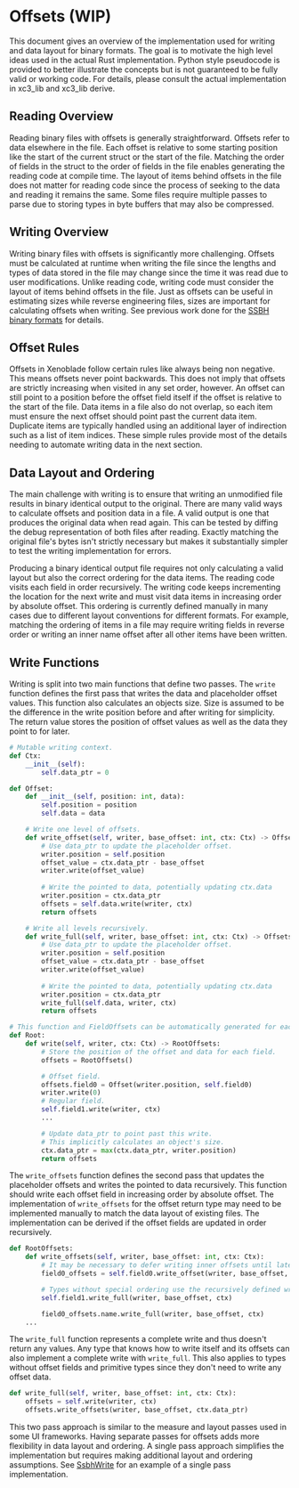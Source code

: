 # Offsets (WIP)
This document gives an overview of the implementation used for writing and data layout for binary formats. The goal is to motivate the high level ideas used in the actual Rust implementation. Python style pseudocode is provided to better illustrate the concepts but is not guaranteed to be fully valid or working code. For details, please consult the actual implementation in xc3_lib and xc3_lib derive.

## Reading Overview
Reading binary files with offsets is generally straightforward. Offsets refer to data elsewhere in the file. Each offset is relative to some starting position like the start of the current struct or the start of the file. Matching the order of fields in the struct to the order of fields in the file enables generating the reading code at compile time. The layout of items behind offsets in the file does not matter for reading code since the process of seeking to the data and reading it remains the same. Some files require multiple passes to parse due to storing types in byte buffers that may also be compressed.

## Writing Overview
Writing binary files with offsets is significantly more challenging. Offsets must be calculated at runtime when writing the file since the lengths and types of data stored in the file may change since the time it was read due to user modifications. Unlike reading code, writing code must consider the layout of items behind offsets in the file. Just as offsets can be useful in estimating sizes while reverse engineering files, sizes are important for calculating offsets when writing. See previous work done for the [SSBH binary formats](https://github.com/ultimate-research/ssbh_lib/blob/master/ssbh_offsets.md) for details.

## Offset Rules
Offsets in Xenoblade follow certain rules like always being non negative. This means offsets never point backwards. This does not imply that offsets are strictly increasing when visited in any set order, however. An offset can still point to a position before the offset field itself if the offset is relative to the start of the file. Data items in a file also do not overlap, so each item must ensure the next offset should point past the current data item. Duplicate items are typically handled using an additional layer of indirection such as a list of item indices. These simple rules provide most of the details needing to automate writing data in the next section.

## Data Layout and Ordering
The main challenge with writing is to ensure that writing an unmodified file results in binary identical output to the original. There are many valid ways to calculate offsets and position data in a file. A valid output is one that produces the original data when read again. This can be tested by diffing the debug representation of both files after reading. Exactly matching the original file's bytes isn't strictly necessary but makes it substantially simpler to test the writing implementation for errors. 

Producing a binary identical output file requires not only calculating a valid layout but also the correct ordering for the data items. The reading code visits each field in order recursively. The writing code keeps incrementing the location for the next write and must visit data items in increasing order by absolute offset. This ordering is currently defined manually in many cases due to different layout conventions for different formats. For example, matching the ordering of items in a file may require writing fields in reverse order or writing an inner name offset after all other items have been written.

## Write Functions
Writing is split into two main functions that define two passes. The `write` function defines the first pass that writes the data and placeholder offset values. This function also calculates an objects size. Size is assumed to be the difference in the write position before and after writing for simplicity. The return value stores the position of offset values as well as the data they point to for later.

```python
# Mutable writing context.
def Ctx:
    __init__(self):
        self.data_ptr = 0

def Offset:
    def __init__(self, position: int, data):
        self.position = position
        self.data = data

    # Write one level of offsets.
    def write_offset(self, writer, base_offset: int, ctx: Ctx) -> OffsetsForData:
        # Use data_ptr to update the placeholder offset.
        writer.position = self.position
        offset_value = ctx.data_ptr - base_offset
        writer.write(offset_value)
    
        # Write the pointed to data, potentially updating ctx.data
        writer.position = ctx.data_ptr
        offsets = self.data.write(writer, ctx)
        return offsets

    # Write all levels recursively.
    def write_full(self, writer, base_offset: int, ctx: Ctx) -> OffsetsForData:
        # Use data_ptr to update the placeholder offset.
        writer.position = self.position
        offset_value = ctx.data_ptr - base_offset
        writer.write(offset_value)
    
        # Write the pointed to data, potentially updating ctx.data
        writer.position = ctx.data_ptr
        write_full(self.data, writer, ctx)
        return offsets

# This function and FieldOffsets can be automatically generated for each type.
def Root:
    def write(self, writer, ctx: Ctx) -> RootOffsets:
        # Store the position of the offset and data for each field.
        offsets = RootOffsets()

        # Offset field.
        offsets.field0 = Offset(writer.position, self.field0)
        writer.write(0)
        # Regular field.
        self.field1.write(writer, ctx)
        ...

        # Update data_ptr to point past this write.
        # This implicitly calculates an object's size.
        ctx.data_ptr = max(ctx.data_ptr, writer.position)
        return offsets
```

The `write_offsets` function defines the second pass that updates the placeholder offsets and writes the pointed to data recursively. This function should write each offset field in increasing order by absolute offset. The implementation of `write_offsets` for the offset return type may need to be implemented manually to match the data layout of existing files. The implementation can be derived if the offset fields are updated in order recursively. 

```python
def RootOffsets:
    def write_offsets(self, writer, base_offset: int, ctx: Ctx):
        # It may be necessary to defer writing inner offsets until later.
        field0_offsets = self.field0.write_offset(writer, base_offset, ctx)

        # Types without special ordering use the recursively defined write_full.
        self.field1.write_full(writer, base_offset, ctx)

        field0_offsets.name.write_full(writer, base_offset, ctx)
    ...
```

The `write_full` function represents a complete write and thus doesn't return any values. Any type that knows how to write itself and its offsets can also implement a complete write with `write_full`. This also applies to types without offset fields and primitive types since they don't need to write any offset data.

```python
def write_full(self, writer, base_offset: int, ctx: Ctx):
    offsets = self.write(writer, ctx)
    offsets.write_offsets(writer, base_offset, ctx.data_ptr)
```

This two pass approach is similar to the measure and layout passes used in some UI frameworks. Having separate passes for offsets adds more flexibility in data layout and ordering. A single pass approach simplifies the implementation but requires making additional layout and ordering assumptions. See [SsbhWrite](https://github.com/ultimate-research/ssbh_lib/blob/master/ssbh_offsets.md) for an example of a single pass implementation.